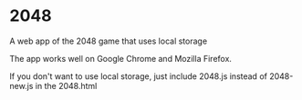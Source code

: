 # 2048
A web app of the 2048 game that uses local storage

The app works well on Google Chrome and Mozilla Firefox.

If you don't want to use local storage, just include 2048.js instead of 2048-new.js in the 2048.html
